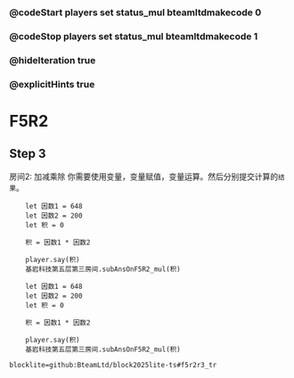 ### @codeStart players set status_mul bteamltdmakecode 0
### @codeStop players set status_mul bteamltdmakecode 1

### @hideIteration true
### @explicitHints true

# F5R2

## Step 3
房间2: 加减乘除
你需要使用变量，变量赋值，变量运算。然后分别提交计算的``结果``。

```ghost
    let 因数1 = 648
    let 因数2 = 200
    let 积 = 0
    
    积 = 因数1 * 因数2

    player.say(积)
    基岩科技第五层第三房间.subAnsOnF5R2_mul(积)
```
```template
    let 因数1 = 648
    let 因数2 = 200
    let 积 = 0
    
    积 = 因数1 * 因数2

    player.say(积)
    基岩科技第五层第三房间.subAnsOnF5R2_mul(积)
```

```package
blocklite=github:BteamLtd/block2025lite-ts#f5r2r3_tr
```
